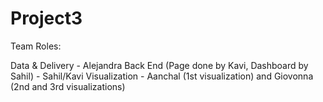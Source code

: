 # Project3

Team Roles:

Data & Delivery  - Alejandra
Back End (Page done by Kavi, Dashboard by Sahil) - Sahil/Kavi
Visualization - Aanchal (1st visualization) and Giovonna (2nd and 3rd visualizations)
